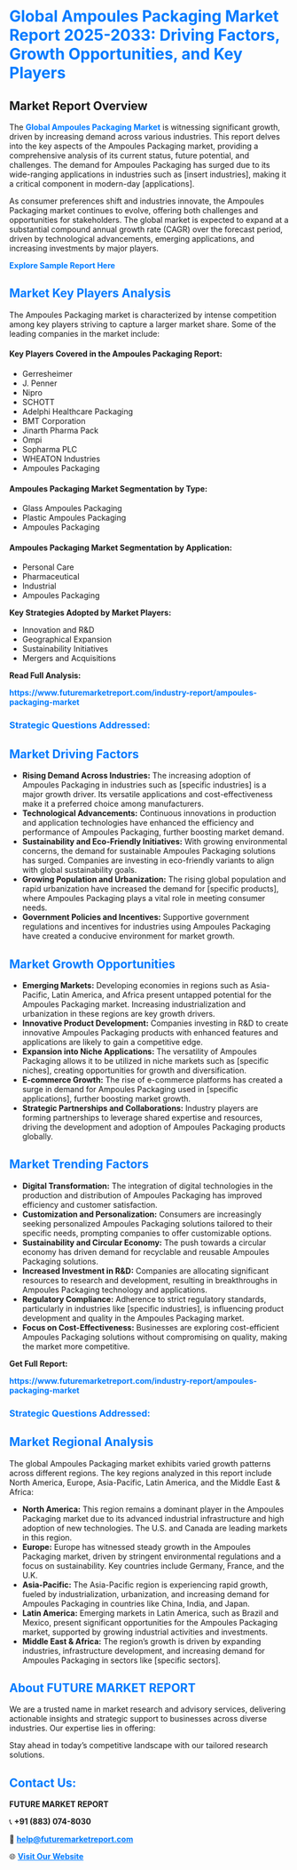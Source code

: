 <h1 style="color: #007BFF;">Global Ampoules Packaging Market Report 2025-2033: Driving Factors, Growth Opportunities, and Key Players</h1>

<section id="overview">
<h2>Market Report Overview</h2>
<p>The <a href="https://www.futuremarketreport.com/industry-report/ampoules-packaging-market" style="color: #007BFF; text-decoration: none;"><strong>Global Ampoules Packaging Market</strong></a> is witnessing significant growth, driven by increasing demand across various industries. This report delves into the key aspects of the Ampoules Packaging market, providing a comprehensive analysis of its current status, future potential, and challenges. The demand for Ampoules Packaging has surged due to its wide-ranging applications in industries such as [insert industries], making it a critical component in modern-day [applications].</p>
<p>As consumer preferences shift and industries innovate, the Ampoules Packaging market continues to evolve, offering both challenges and opportunities for stakeholders. The global market is expected to expand at a substantial compound annual growth rate (CAGR) over the forecast period, driven by technological advancements, emerging applications, and increasing investments by major players.</p>
</section>

<section id="overview">
<p><a href="https://www.futuremarketreport.com/request-sample/reportId=107440" style="color: #007BFF; text-decoration: none;"><strong>Explore Sample Report Here</strong></a></p>
</section>

<section id="key-players">
<h2 style="color: #007BFF;">Market Key Players Analysis</h2>
<p>The Ampoules Packaging market is characterized by intense competition among key players striving to capture a larger market share. Some of the leading companies in the market include:</p>
<h4>Key Players Covered in the Ampoules Packaging Report:</h4>
<ul><li>Gerresheimer</li><li>J. Penner</li><li>Nipro</li><li>SCHOTT</li><li>Adelphi Healthcare Packaging</li><li>BMT Corporation</li><li>Jinarth Pharma Pack</li><li>Ompi</li><li>Sopharma PLC</li><li>WHEATON Industries</li><li>Ampoules Packaging</li></ul>
<h4>Ampoules Packaging Market Segmentation by Type:</h4>
<ul><li>Glass Ampoules Packaging</li><li>Plastic Ampoules Packaging</li><li>Ampoules Packaging</li></ul>

<h4>Ampoules Packaging Market Segmentation by Application:</h4>
<ul><li>Personal Care</li><li>Pharmaceutical</li><li>Industrial</li><li>Ampoules Packaging</li></ul>
<p><strong>Key Strategies Adopted by Market Players:</strong></p>
<ul>
<li>Innovation and R&D</li>
<li>Geographical Expansion</li>
<li>Sustainability Initiatives</li>
<li>Mergers and Acquisitions</li>
</ul>
</section>

<section>
<p><strong>Read Full Analysis: </strong></p><a href="https://www.futuremarketreport.com/industry-report/ampoules-packaging-market" style="color: #007BFF; text-decoration: none;"><strong>https://www.futuremarketreport.com/industry-report/ampoules-packaging-market</strong></a>
<h3 style="color: #007BFF;">Strategic Questions Addressed:</h3>
</section>

<section id="driving-factors">
<h2 style="color: #007BFF;">Market Driving Factors</h2>
<ul>
<li><strong>Rising Demand Across Industries:</strong> The increasing adoption of Ampoules Packaging in industries such as [specific industries] is a major growth driver. Its versatile applications and cost-effectiveness make it a preferred choice among manufacturers.</li>
<li><strong>Technological Advancements:</strong> Continuous innovations in production and application technologies have enhanced the efficiency and performance of Ampoules Packaging, further boosting market demand.</li>
<li><strong>Sustainability and Eco-Friendly Initiatives:</strong> With growing environmental concerns, the demand for sustainable Ampoules Packaging solutions has surged. Companies are investing in eco-friendly variants to align with global sustainability goals.</li>
<li><strong>Growing Population and Urbanization:</strong> The rising global population and rapid urbanization have increased the demand for [specific products], where Ampoules Packaging plays a vital role in meeting consumer needs.</li>
<li><strong>Government Policies and Incentives:</strong> Supportive government regulations and incentives for industries using Ampoules Packaging have created a conducive environment for market growth.</li>
</ul>
</section>

<section id="growth-opportunities">
<h2 style="color: #007BFF;">Market Growth Opportunities</h2>
<ul>
<li><strong>Emerging Markets:</strong> Developing economies in regions such as Asia-Pacific, Latin America, and Africa present untapped potential for the Ampoules Packaging market. Increasing industrialization and urbanization in these regions are key growth drivers.</li>
<li><strong>Innovative Product Development:</strong> Companies investing in R&D to create innovative Ampoules Packaging products with enhanced features and applications are likely to gain a competitive edge.</li>
<li><strong>Expansion into Niche Applications:</strong> The versatility of Ampoules Packaging allows it to be utilized in niche markets such as [specific niches], creating opportunities for growth and diversification.</li>
<li><strong>E-commerce Growth:</strong> The rise of e-commerce platforms has created a surge in demand for Ampoules Packaging used in [specific applications], further boosting market growth.</li>
<li><strong>Strategic Partnerships and Collaborations:</strong> Industry players are forming partnerships to leverage shared expertise and resources, driving the development and adoption of Ampoules Packaging products globally.</li>
</ul>
</section>

<section id="trending-factors">
<h2 style="color: #007BFF;">Market Trending Factors</h2>
<ul>
<li><strong>Digital Transformation:</strong> The integration of digital technologies in the production and distribution of Ampoules Packaging has improved efficiency and customer satisfaction.</li>
<li><strong>Customization and Personalization:</strong> Consumers are increasingly seeking personalized Ampoules Packaging solutions tailored to their specific needs, prompting companies to offer customizable options.</li>
<li><strong>Sustainability and Circular Economy:</strong> The push towards a circular economy has driven demand for recyclable and reusable Ampoules Packaging solutions.</li>
<li><strong>Increased Investment in R&D:</strong> Companies are allocating significant resources to research and development, resulting in breakthroughs in Ampoules Packaging technology and applications.</li>
<li><strong>Regulatory Compliance:</strong> Adherence to strict regulatory standards, particularly in industries like [specific industries], is influencing product development and quality in the Ampoules Packaging market.</li>
<li><strong>Focus on Cost-Effectiveness:</strong> Businesses are exploring cost-efficient Ampoules Packaging solutions without compromising on quality, making the market more competitive.</li>
</ul>
</section>

<section>
<p><strong>Get Full Report: </strong></p><a href="https://www.futuremarketreport.com/industry-report/ampoules-packaging-market" style="color: #007BFF; text-decoration: none;"><strong>https://www.futuremarketreport.com/industry-report/ampoules-packaging-market</strong></a>
<h3 style="color: #007BFF;">Strategic Questions Addressed:</h3>
</section>


<section id="regional-analysis">
<h2 style="color: #007BFF;">Market Regional Analysis</h2>
<p>The global Ampoules Packaging market exhibits varied growth patterns across different regions. The key regions analyzed in this report include North America, Europe, Asia-Pacific, Latin America, and the Middle East & Africa:</p>
<ul>
<li><strong>North America:</strong> This region remains a dominant player in the Ampoules Packaging market due to its advanced industrial infrastructure and high adoption of new technologies. The U.S. and Canada are leading markets in this region.</li>
<li><strong>Europe:</strong> Europe has witnessed steady growth in the Ampoules Packaging market, driven by stringent environmental regulations and a focus on sustainability. Key countries include Germany, France, and the U.K.</li>
<li><strong>Asia-Pacific:</strong> The Asia-Pacific region is experiencing rapid growth, fueled by industrialization, urbanization, and increasing demand for Ampoules Packaging in countries like China, India, and Japan.</li>
<li><strong>Latin America:</strong> Emerging markets in Latin America, such as Brazil and Mexico, present significant opportunities for the Ampoules Packaging market, supported by growing industrial activities and investments.</li>
<li><strong>Middle East & Africa:</strong> The region’s growth is driven by expanding industries, infrastructure development, and increasing demand for Ampoules Packaging in sectors like [specific sectors].</li>
</ul>
</section>

<footer>
<h2 style="color: #007BFF;">About FUTURE MARKET REPORT</h2>
<p>We are a trusted name in market research and advisory services, delivering actionable insights and strategic support to businesses across diverse industries. Our expertise lies in offering:</p>

<p>Stay ahead in today’s competitive landscape with our tailored research solutions.</p>

<h2 style="color: #007BFF;">Contact Us:</h2>
<p><strong>FUTURE MARKET REPORT</strong></p>
<p>📞 <strong>+91 (883) 074-8030</strong></p>
<p>📧 <strong><a href="mailto:help@futuremarketreport.com" style="color: #007BFF;">help@futuremarketreport.com</a></strong></p>
<p>🌐 <strong><a href="https://www.futuremarketreport.com/" style="color: #007BFF;">Visit Our Website</a></strong></p>
</footer>